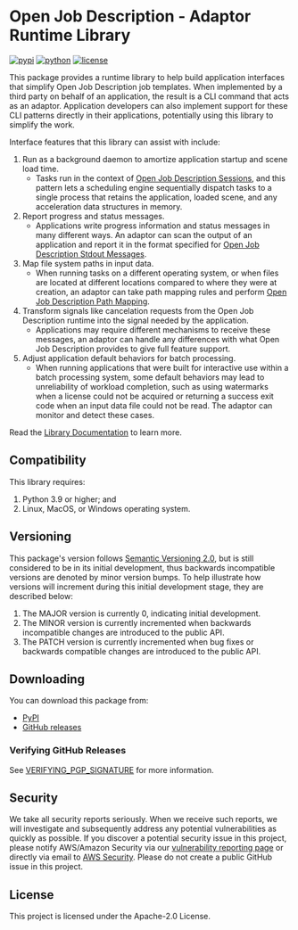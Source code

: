 # Open Job Description - Adaptor Runtime Library

[![pypi](https://img.shields.io/pypi/v/openjd-adaptor-runtime.svg?style=flat)](https://pypi.python.org/pypi/openjd-adaptor-runtime)
[![python](https://img.shields.io/pypi/pyversions/openjd-adaptor-runtime.svg?style=flat)](https://pypi.python.org/pypi/openjd-adaptor-runtime)
[![license](https://img.shields.io/pypi/l/openjd-adaptor-runtime.svg?style=flat)](https://github.com/OpenJobDescription/openjd-adaptor-runtime/blob/mainline/LICENSE)

This package provides a runtime library to help build application interfaces that simplify
Open Job Description job templates. When implemented by a third party on behalf of
an application, the result is a CLI command that acts as an adaptor. Application
developers can also implement support for these CLI patterns directly in their
applications, potentially using this library to simplify the work.

Interface features that this library can assist with include:

1. Run as a background daemon to amortize application startup and scene load time.
   * Tasks run in the context of [Open Job Description Sessions], and this pattern lets a
      scheduling engine sequentially dispatch tasks to a single process that retains the
      application, loaded scene, and any acceleration data structures in memory.
2. Report progress and status messages.
   * Applications write progress information and status messages in many different ways.
      An adaptor can scan the output of an application and report it in the format specified
      for [Open Job Description Stdout Messages].
3. Map file system paths in input data.
   * When running tasks on a different operating system, or when files are located at
      different locations compared to where they were at creation, an adaptor can take
      path mapping rules and perform [Open Job Description Path Mapping].
4. Transform signals like cancelation requests from the Open Job Description runtime into
   the signal needed by the application.
   * Applications may require different mechanisms to receive these messages, an adaptor
      can handle any differences with what Open Job Description provides to give full
      feature support.
5. Adjust application default behaviors for batch processing.
   * When running applications that were built for interactive use within a batch processing
      system, some default behaviors may lead to unreliability of workload completion, such
      as using watermarks when a license could not be acquired or returning a success exit
      code when an input data file could not be read. The adaptor can monitor and detect
      these cases.

[Open Job Description Sessions]: https://github.com/OpenJobDescription/openjd-specifications/wiki/How-Jobs-Are-Run#sessions
[Open Job Description Stdout Messages]: https://github.com/OpenJobDescription/openjd-specifications/wiki/How-Jobs-Are-Run#stdoutstderr-messages
[Open Job Description Path Mapping]: https://github.com/OpenJobDescription/openjd-specifications/wiki/How-Jobs-Are-Run#path-mapping

Read the [Library Documentation](docs/README.md) to learn more.

## Compatibility

This library requires:

1. Python 3.9 or higher; and
2. Linux, MacOS, or Windows operating system.

## Versioning

This package's version follows [Semantic Versioning 2.0](https://semver.org/), but is still considered to be in its
initial development, thus backwards incompatible versions are denoted by minor version bumps. To help illustrate how
versions will increment during this initial development stage, they are described below:

1. The MAJOR version is currently 0, indicating initial development.
2. The MINOR version is currently incremented when backwards incompatible changes are introduced to the public API.
3. The PATCH version is currently incremented when bug fixes or backwards compatible changes are introduced to the public API.

## Downloading

You can download this package from:
- [PyPI](https://pypi.org/project/openjd-adaptor-runtime/)
- [GitHub releases](https://github.com/OpenJobDescription/openjd-adaptor-runtime-for-python/releases)

### Verifying GitHub Releases

See [VERIFYING_PGP_SIGNATURE](VERIFYING_PGP_SIGNATURE.md) for more information.

## Security

We take all security reports seriously. When we receive such reports, we will
investigate and subsequently address any potential vulnerabilities as quickly
as possible. If you discover a potential security issue in this project, please
notify AWS/Amazon Security via our [vulnerability reporting page](http://aws.amazon.com/security/vulnerability-reporting/)
or directly via email to [AWS Security](aws-security@amazon.com). Please do not
create a public GitHub issue in this project.

## License

This project is licensed under the Apache-2.0 License.
